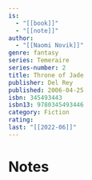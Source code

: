 ```yaml
---
is:
  - "[[book]]"
  - "[[note]]"
author:
  - "[[Naomi Novik]]"
genre: fantasy
series: Temeraire
series-number: 2
title: Throne of Jade
publisher: Del Rey
published: 2006-04-25
isbn: 345493443
isbn13: 9780345493446
category: Fiction
rating: 
last: "[[2022-06]]"
---
```

# Notes
